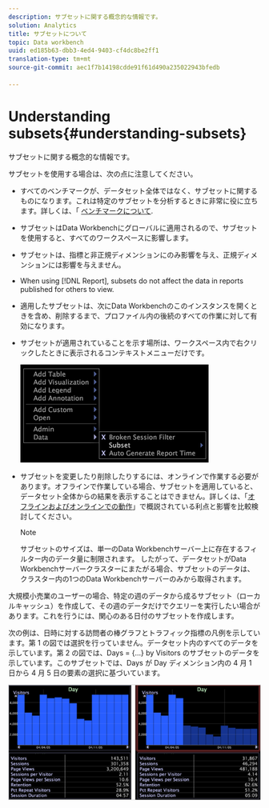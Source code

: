 ```yaml
---
description: サブセットに関する概念的な情報です。
solution: Analytics
title: サブセットについて
topic: Data workbench
uuid: ed185b63-dbb3-4ed4-9403-cf4dc8be2ff1
translation-type: tm+mt
source-git-commit: aec1f7b14198cdde91f61d490a235022943bfedb

---
```



# Understanding subsets{#understanding-subsets}

サブセットに関する概念的な情報です。

サブセットを使用する場合は、次の点に注意してください。

* すべてのベンチマークが、データセット全体ではなく、サブセットに関するものになります。これは特定のサブセットを分析するときに非常に役に立ちます。詳しくは、「 [ベンチマークについて](../../../../home/c-get-started/c-vis/c-ustd-benchmks.md#concept-c7b0f4102e92458096f8c4765cbe2914).
* サブセットはData Workbenchにグローバルに適用されるので、サブセットを使用すると、すべてのワークスペースに影響します。
* サブセットは、指標と非正規ディメンションにのみ影響を与え、正規ディメンションには影響を与えません。
* When using [!DNL Report], subsets do not affect the data in reports published for others to view.
* 適用したサブセットは、次にData Workbenchのこのインスタンスを開くときを含め、削除するまで、プロファイル内の後続のすべての作業に対して有効になります。
* サブセットが適用されていることを示す場所は、ワークスペース内で右クリックしたときに表示されるコンテキストメニューだけです。

   ![](assets/mnu_Subset.png)

* サブセットを変更したり削除したりするには、オンラインで作業する必要があります。オフラインで作業している場合、サブセットを適用していると、データセット全体からの結果を表示することはできません。詳しくは、「[オフラインおよびオンラインでの動作](../../../../home/c-get-started/c-off-on.md#concept-cef8758ede044b18b3558376c5eb9f54)」で概説されている利点と影響を比較検討してください。

   >[!NOTE]
   >
   >サブセットのサイズは、単一のData Workbenchサーバー上に存在するフィルター内のデータ量に制限されます。 したがって、データセットがData Workbenchサーバークラスターにまたがる場合、サブセットのデータは、クラスター内の1つのData Workbenchサーバーのみから取得されます。

大規模小売業のユーザーの場合、特定の週のデータから成るサブセット（ローカルキャッシュ）を作成して、その週のデータだけでクエリーを実行したい場合があります。これを行うには、関心のある日付のサブセットを作成します。

次の例は、日時に対する訪問者の棒グラフとトラフィック指標の凡例を示しています。第 1 の図では選択を行っていません。データセット内のすべてのデータを示しています。第 2 の図では、Days = {...} by Visitors のサブセットのデータを示しています。このサブセットでは、Days が Day ディメンション内の 4 月 1 日から 4 月 5 日の要素の選択に基づいています。

![](assets/client-sub1.png)

